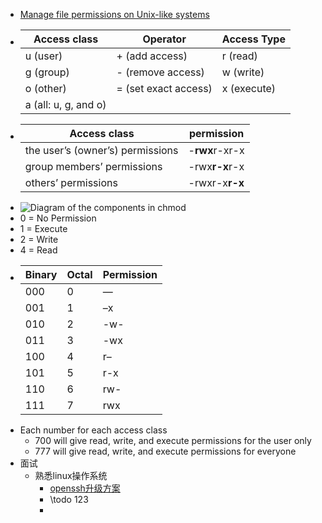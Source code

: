 - [Manage file permissions on Unix-like systems](https://kb.iu.edu/d/abdb)
- | Access class | Operator | Access Type |
  | ---- | ---- | ---- |
  | u (user) | + (add access) | r (read) |
  | g (group) | - (remove access) | w (write) |
  | o (other) | = (set exact access) | x (execute) |
  | a (all: u, g, and o)| | |
- | Access class | permission |
  | ---- | ---- |
  | the user’s (owner’s) permissions | -**rwx**r-xr-x |
  | group members’ permissions | -rwx**r-x**r-x |
  | others’ permissions | -rwxr-x**r-x** |
- ![Diagram of the components in chmod](https://www.pluralsight.com/content/dam/pluralsight2/b2c-blog-files/seo-refresh/linux-file-permissions/Linux-File-Permissions-2.webp)
- 0 = No Permission
- 1 = Execute
- 2 = Write
- 4 = Read
- | Binary | Octal | Permission |
  | ---- | ---- | ---- |
  | 000 | 0 | — |
  | 001 | 1 | –x |
  | 010 | 2 | -w- |
  | 011 | 3 | -wx |
  | 100 | 4 | r– |
  | 101 | 5 | r-x |
  | 110 | 6 | rw- |
  | 111 | 7 | rwx |
- Each number for each access class
	- 700 will give read, write, and execute permissions for the user only
	- 777 will give read, write, and execute permissions for everyone
- 面试
	- 熟悉linux操作系统
		- [openssh升级方案](https://www.zhihu.com/question/517101428/answer/3041079679)
		- \todo 123
		-